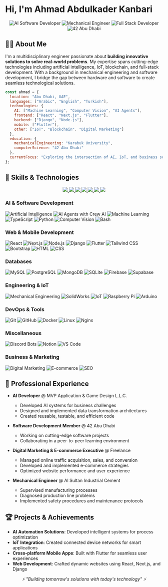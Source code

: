 # Hi, I'm Ahmad Abdulkader Kanbari

<div align="center">
  <img src="https://img.shields.io/badge/AI-Software_Developer-blue" alt="AI Software Developer"/>
  <img src="https://img.shields.io/badge/Mechanical-Engineer-orange" alt="Mechanical Engineer"/>
  <img src="https://img.shields.io/badge/Full_Stack-Developer-green" alt="Full Stack Developer"/>
  <img src="https://img.shields.io/badge/42-Abu_Dhabi-black" alt="42 Abu Dhabi"/>
</div>

## 👨‍💻 About Me

I'm a multidisciplinary engineer passionate about **building innovative solutions to solve real-world problems**. My expertise spans cutting-edge technologies including artificial intelligence, IoT, blockchain, and full-stack development. With a background in mechanical engineering and software development, I bridge the gap between hardware and software to create seamless technological solutions.

```javascript
const ahmad = {
  location: "Abu Dhabi, UAE",
  languages: ["Arabic", "English", "Turkish"],
  technologies: {
    AI: ["Machine Learning", "Computer Vision", "AI Agents"],
    frontend: ["React", "Next.js", "Flutter"],
    backend: ["Django", "Node.js"],
    mobile: ["Flutter"],
    other: ["IoT", "Blockchain", "Digital Marketing"]
  },
  education: {
    mechanicalEngineering: "Karabuk University",
    computerScience: "42 Abu Dhabi"
  },
  currentFocus: "Exploring the intersection of AI, IoT, and business solutions"
};
```

## 🚀 Skills & Technologies

<p align="center">
  <a href="https://skillicons.dev">
    <img src="https://skillicons.dev/icons?i=c,cpp,py,js,ts,dart,solidity,bash,vim,html,css" />
    <img src="https://skillicons.dev/icons?i=react,nextjs,nodejs,flutter,bootstrap,tailwind" />
    <img src="https://skillicons.dev/icons?i=django,flask,fastapi,firebase,supabase,nginx" />
    <img src="https://skillicons.dev/icons?i=mysql,postgres,mongodb,sqlite" />
    <img src="https://skillicons.dev/icons?i=git,github,docker,linux,kali" />
    <img src="https://skillicons.dev/icons?i=raspberrypi,arduino,opencv,ai" />
    <img src="https://skillicons.dev/icons?i=discord,bots,notion,vscode" />
  </a>
</p>

### AI & Software Development
![Artificial Intelligence](https://img.shields.io/badge/-Artificial_Intelligence-333333?style=flat&logo=ai)
![AI Agents with Crew AI](https://img.shields.io/badge/-crewAI-333333?style=flat&logo=ai)
![Machine Learning](https://img.shields.io/badge/-Machine_Learning-333333?style=flat&logo=machinelearning)
![TypeScript](https://img.shields.io/badge/-TypeScript-333333?style=flat&logo=typescript)
![Python](https://img.shields.io/badge/-Python-333333?style=flat&logo=python)
![Computer Vision](https://img.shields.io/badge/-Computer_Vision-333333?style=flat&logo=opencv)
![Bash](https://img.shields.io/badge/-Bash-333333?style=flat&logo=gnubash)

### Web & Mobile Development
![React](https://img.shields.io/badge/-React-333333?style=flat&logo=react)
![Next.js](https://img.shields.io/badge/-Next.js-333333?style=flat&logo=next.js)
![Node.js](https://img.shields.io/badge/-Node.js-333333?style=flat&logo=nodedotjs)
![Django](https://img.shields.io/badge/-Django-333333?style=flat&logo=django)
![Flutter](https://img.shields.io/badge/-Flutter-333333?style=flat&logo=flutter)
![Tailwind CSS](https://img.shields.io/badge/-Tailwind_CSS-333333?style=flat&logo=tailwindcss)
![Bootstrap](https://img.shields.io/badge/-Bootstrap-333333?style=flat&logo=bootstrap)
![HTML](https://img.shields.io/badge/-HTML-333333?style=flat&logo=html5)
![CSS](https://img.shields.io/badge/-CSS-333333?style=flat&logo=css3)

### Databases
![MySQL](https://img.shields.io/badge/-MySQL-333333?style=flat&logo=mysql)
![PostgreSQL](https://img.shields.io/badge/-PostgreSQL-333333?style=flat&logo=postgresql)
![MongoDB](https://img.shields.io/badge/-MongoDB-333333?style=flat&logo=mongodb)
![SQLite](https://img.shields.io/badge/-SQLite-333333?style=flat&logo=sqlite)
![Firebase](https://img.shields.io/badge/-Firebase-333333?style=flat&logo=firebase)
![Supabase](https://img.shields.io/badge/-Supabase-333333?style=flat&logo=supabase)

### Engineering & IoT
![Mechanical Engineering](https://img.shields.io/badge/-Mechanical_Engineering-333333?style=flat&logo=autodesk)
![SolidWorks](https://img.shields.io/badge/-SolidWorks-333333?style=flat&logo=autodesk)
![IoT](https://img.shields.io/badge/-IoT-333333?style=flat&logo=internetofthings)
![Raspberry Pi](https://img.shields.io/badge/-Raspberry_Pi-333333?style=flat&logo=raspberrypi)
![Arduino](https://img.shields.io/badge/-Arduino-333333?style=flat&logo=arduino)

### DevOps & Tools
![Git](https://img.shields.io/badge/-Git-333333?style=flat&logo=git)
![GitHub](https://img.shields.io/badge/-GitHub-333333?style=flat&logo=github)
![Docker](https://img.shields.io/badge/-Docker-333333?style=flat&logo=docker)
![Linux](https://img.shields.io/badge/-Linux-333333?style=flat&logo=linux)
![Nginx](https://img.shields.io/badge/-Nginx-333333?style=flat&logo=nginx)

### Miscellaneous
![Discord Bots](https://img.shields.io/badge/-Discord_Bots-333333?style=flat&logo=discord)
![Notion](https://img.shields.io/badge/-Notion-333333?style=flat&logo=notion)
![VS Code](https://img.shields.io/badge/-VS_Code-333333?style=flat&logo=visualstudiocode)


### Business & Marketing
![Digital Marketing](https://img.shields.io/badge/-Digital_Marketing-333333?style=flat&logo=googleads)
![E-commerce](https://img.shields.io/badge/-E_Commerce-333333?style=flat&logo=shopify)
![SEO](https://img.shields.io/badge/-SEO-333333?style=flat&logo=googlesearch)




## 🌟 Professional Experience

- **AI Developer** @ MVP Application & Game Design L.L.C.
  - Developed AI systems for business challenges
  - Designed and implemented data transformation architectures
  - Created reusable, testable, and efficient code

- **Software Development Member** @ 42 Abu Dhabi
  - Working on cutting-edge software projects
  - Collaborating in a peer-to-peer learning environment

- **Digital Marketing & E-commerce Executive** @ Freelance
  - Managed online traffic acquisition, sales, and conversion
  - Developed and implemented e-commerce strategies
  - Optimized website performance and user experience

- **Mechanical Engineer** @ Al Sultan Industrial Cement
  - Supervised manufacturing processes
  - Diagnosed production line problems
  - Implemented safety procedures and maintenance protocols


## 🏆 Projects & Achievements

- **AI Automation Solutions**: Developed intelligent systems for process optimization
- **IoT Integration**: Created connected device networks for smart applications
- **Cross-platform Mobile Apps**: Built with Flutter for seamless user experiences
- **Web Development**: Crafted dynamic websites using React, Next.js, and Django


<div align="center">
  <i>⚡ "Building tomorrow's solutions with today's technology" ⚡</i>
</div>
